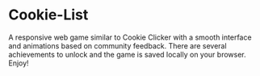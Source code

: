 # Cookie-List
A responsive web game similar to Cookie Clicker with a smooth interface and animations based on community feedback.
There are several achievements to unlock and the game is saved locally on your browser.
Enjoy!

